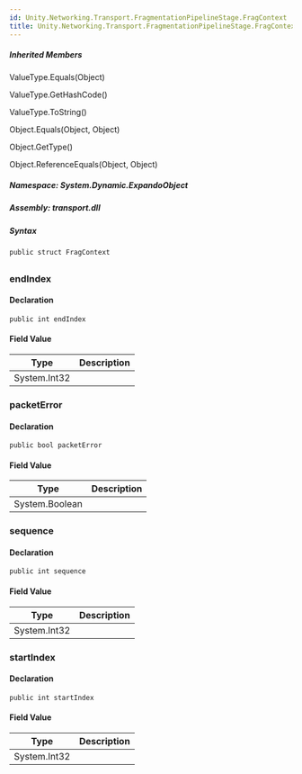 ```yaml
---  
id: Unity.Networking.Transport.FragmentationPipelineStage.FragContext  
title: Unity.Networking.Transport.FragmentationPipelineStage.FragContext  
---
```


<div class="markdown level0 summary">

</div>

<div class="markdown level0 conceptual">

</div>

<div class="inheritedMembers">

##### Inherited Members

<div>

ValueType.Equals(Object)

</div>

<div>

ValueType.GetHashCode()

</div>

<div>

ValueType.ToString()

</div>

<div>

Object.Equals(Object, Object)

</div>

<div>

Object.GetType()

</div>

<div>

Object.ReferenceEquals(Object, Object)

</div>

</div>

##### **Namespace**: System.Dynamic.ExpandoObject

##### **Assembly**: transport.dll

##### Syntax

``` lang-csharp
public struct FragContext
```

## 

### endIndex

<div class="markdown level1 summary">

</div>

<div class="markdown level1 conceptual">

</div>

#### Declaration

``` lang-csharp
public int endIndex
```

#### Field Value

| Type         | Description |
|--------------|-------------|
| System.Int32 |             |

### packetError

<div class="markdown level1 summary">

</div>

<div class="markdown level1 conceptual">

</div>

#### Declaration

``` lang-csharp
public bool packetError
```

#### Field Value

| Type           | Description |
|----------------|-------------|
| System.Boolean |             |

### sequence

<div class="markdown level1 summary">

</div>

<div class="markdown level1 conceptual">

</div>

#### Declaration

``` lang-csharp
public int sequence
```

#### Field Value

| Type         | Description |
|--------------|-------------|
| System.Int32 |             |

### startIndex

<div class="markdown level1 summary">

</div>

<div class="markdown level1 conceptual">

</div>

#### Declaration

``` lang-csharp
public int startIndex
```

#### Field Value

| Type         | Description |
|--------------|-------------|
| System.Int32 |             |
